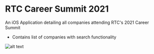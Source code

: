 # RTC Career Summit 2021

An iOS Application detailing all companies attending RTC's 2021 Career Summit
* Contains list of companies with search functionality

![alt text](https://github.com/jazniv/rtc-companies/blob/main/home.jpg?raw=true)

